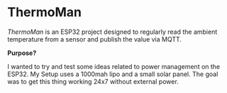 # ThermoMan

_ThermoMan_ is an ESP32 project designed to regularly read the ambient temperature from a sensor and publish the value via MQTT.

**Purpose?**

I wanted to try and test some ideas related to power management on the ESP32. My Setup uses a 1000mah lipo and a small solar panel. The goal was to get this thing working 24x7 without external power.
